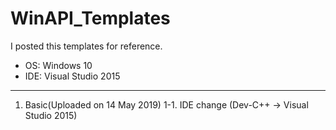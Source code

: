 # WinAPI_Templates
I posted this templates for reference.
* OS: Windows 10
* IDE: Visual Studio 2015

***

1. Basic(Uploaded on 14 May 2019)
1-1. IDE change (Dev-C++ -> Visual Studio 2015)
